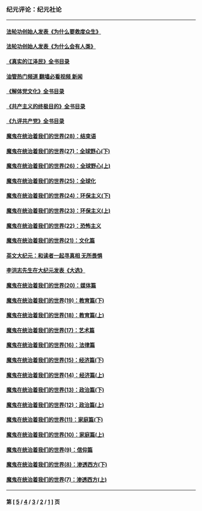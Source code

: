 ### 纪元评论：纪元社论
---
#### [法轮功创始人发表《为什么要救度众生》](../../pages/nsc422/n13975246.md?06240330) 
#### [法轮功创始人发表《为什么会有人类》](../../pages/nsc422/n13912117.md?06240330) 
#### [《真实的江泽民》全书目录](../../pages/nsc422/n13721399.md?06240330) 
#### [油管热门频道 翻墙必看视频 新闻](ok?06240330)
#### [《解体党文化》全书目录](../../pages/nsc422/n13721157.md?06240330) 
#### [《共产主义的终极目的》全书目录](../../pages/nsc422/n13721048.md?06240330) 
#### [《九评共产党》全书目录](../../pages/nsc422/n13708085.md?06240330) 
#### [魔鬼在统治着我们的世界(28)：结束语](../../pages/nsc422/n10936246.md?06240330) 
#### [魔鬼在统治着我们的世界(27)：全球野心(下)](../../pages/nsc422/n10928319.md?06240330) 
#### [魔鬼在统治着我们的世界(26)：全球野心(上)](../../pages/nsc422/n10900318.md?06240330) 
#### [魔鬼在统治着我们的世界(25)：全球化](../../pages/nsc422/n10788205.md?06240330) 
#### [魔鬼在统治着我们的世界(24)：环保主义(下)](../../pages/nsc422/n10695307.md?06240330) 
#### [魔鬼在统治着我们的世界(23)：环保主义(上)](../../pages/nsc422/n10688613.md?06240330) 
#### [魔鬼在统治着我们的世界(22)：恐怖主义](../../pages/nsc422/n10614727.md?06240330) 
#### [魔鬼在统治着我们的世界(21)：文化篇](../../pages/nsc422/n10597706.md?06240330) 
#### [英文大纪元：和读者一起寻真相 无所畏惧](../../pages/nsc422/n12542027.md?06240330) 
#### [李洪志先生在大纪元发表《大选》](../../pages/nsc422/n12534746.md?06240330) 
#### [魔鬼在统治着我们的世界(20)：媒体篇](../../pages/nsc422/n10586579.md?06240330) 
#### [魔鬼在统治着我们的世界(19)：教育篇(下)](../../pages/nsc422/n10564808.md?06240330) 
#### [魔鬼在统治着我们的世界(18)：教育篇(上)](../../pages/nsc422/n10526970.md?06240330) 
#### [魔鬼在统治着我们的世界(17)：艺术篇](../../pages/nsc422/n10499093.md?06240330) 
#### [魔鬼在统治着我们的世界(16)：法律篇](../../pages/nsc422/n10485969.md?06240330) 
#### [魔鬼在统治着我们的世界(15)：经济篇(下)](../../pages/nsc422/n10469975.md?06240330) 
#### [魔鬼在统治着我们的世界(14)：经济篇(上)](../../pages/nsc422/n10457370.md?06240330) 
#### [魔鬼在统治着我们的世界(13)：政治篇(下)](../../pages/nsc422/n10448270.md?06240330) 
#### [魔鬼在统治着我们的世界(12)：政治篇(上)](../../pages/nsc422/n10444576.md?06240330) 
#### [魔鬼在统治着我们的世界(11)：家庭篇(下)](../../pages/nsc422/n10440961.md?06240330) 
#### [魔鬼在统治着我们的世界(10)：家庭篇(上)](../../pages/nsc422/n10435448.md?06240330) 
#### [魔鬼在统治着我们的世界(9)：信仰篇](../../pages/nsc422/n10432159.md?06240330) 
#### [魔鬼在统治着我们的世界(8)：渗透西方(下)](../../pages/nsc422/n10429603.md?06240330) 
#### [魔鬼在统治着我们的世界(7)：渗透西方(上)](../../pages/nsc422/n10426013.md?06240330) 

---
#### 第 [ [5](./5.md?06240330) / [4](./4.md?06240330) / [3](./3.md?06240330) / [2](./2.md?06240330) / [1](./1.md?06240330) ] 页
